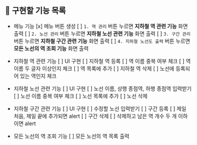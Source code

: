 ## 📌 구현할 기능 목록

- 메뉴 기능
  [x] 메뉴 버튼 생성
  [ ] `1. 역 관리` 버튼 누르면 **지하철 역 관련 기능** 화면 출력
  [ ] `2. 노선 관리` 버튼 누르면 **지하철 노선 관련 기능** 화면 출력
  [ ] `3. 구간 관리` 버튼 누르면 **지하철 구간 관련 기능** 화면 출력
  [ ] `4. 지하철 노선도 출력` 버튼 누르면 **모든 노선의 역 조회 기능** 화면 출력

- 지하철 역 관련 기능
  [ ] UI 구현
  [ ] 지하철 역 등록
  [ ] 역 이름 중복 여부 체크
  [ ] 역 이름 두 글자 이상인지 체크
  [ ] 역 목록에 추가
  [ ] 지하철 역 삭제
  [ ] 노선에 등록되어 있는 역인지 체크

- 지하철 노선 관련 기능
  [ ] UI 구현
  [ ] 노선 이름, 상행 종점역, 하행 종점역 입력받기
  [ ] 노선 이름 중복 여부 체크
  [ ] 노선 목록에 추가
  [ ] 노선 삭제

- 지하철 구간 관련 기능
  [ ] UI 구현
  [ ] 수정할 노선 입력받기
  [ ] 구간 등록
  [ ] 제일 처음, 제일 끝에 추가되면 alert
  [ ] 구간 삭제
  [ ] 삭제하고 남은 역 개수 두 개 이하이면 alert

- 모든 노선의 역 조회 기능
  [ ] 모든 노선의 역 목록 출력
